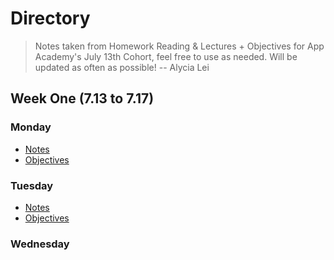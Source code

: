 # **Directory**
>Notes taken from Homework Reading & Lectures + Objectives for App Academy's July 13th Cohort, feel free to use as needed. Will be updated as often as possible!
 -- Alycia Lei

## **Week One** (7.13 to 7.17)
### **Monday**
* [Notes](7.13-7.17/Monday/Notes.md)
* [Objectives](7.13-7.17/Monday/Objectives.md)

### **Tuesday**
* [Notes](7.13-7.17/Tuesday/Notes.md)
* [Objectives](7.13-7.17/Tuesday/Objectives.md)

### **Wednesday**
